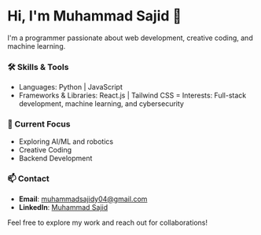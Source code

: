 # Hi, I'm Muhammad Sajid 👋
I'm a programmer passionate about web development, creative coding, and machine learning. 

### 🛠 Skills & Tools
- Languages: Python | JavaScript 
- Frameworks & Libraries: React.js | Tailwind CSS 
= Interests: Full-stack development, machine learning, and cybersecurity 

### 🚀 Current Focus
- Exploring AI/ML and robotics 
- Creative Coding
- Backend Development

### 📫 Contact
- **Email**: [muhammadsajidy04@gmail.com](mailto:muhammadsajidy04@gmail.com) 
- **LinkedIn**: [Muhammad Sajid](https://www.linkedin.com/in/muhammad-sajid-y-1768b4290/)

Feel free to explore my work and reach out for collaborations!
